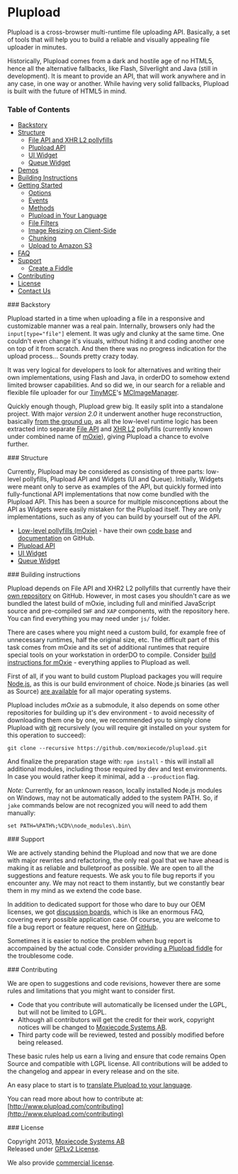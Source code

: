# Plupload

Plupload is a cross-browser multi-runtime file uploading API. Basically, a set of tools that will help you to 
build a reliable and visually appealing file uploader in minutes.

Historically, Plupload comes from a dark and hostile age of no HTML5, hence all the alternative fallbacks, 
like Flash, Silverlight and Java (still in development). It is meant to provide an API, that 
will work anywhere and in any case, in one way or another. While having very solid fallbacks, Plupload 
is built with the future of HTML5 in mind.

### Table of Contents
* [Backstory](https://github.com/moxiecode/plupload/blob/master/readme.md#backstory)
* [Structure](https://github.com/moxiecode/plupload/blob/master/readme.md#structure)
  * [File API and XHR L2 pollyfills](https://github.com/moxiecode/moxie/blob/master/README.md)
  * [Plupload API](https://github.com/moxiecode/plupload/wiki/API)
  * [UI Widget](https://github.com/moxiecode/plupload/wiki/UI.Plupload)
  * [Queue Widget](https://github.com/moxiecode/plupload/wiki/pluploadQueue)
* [Demos](https://github.com/jayarjo/plupload-demos/blob/master/README.md)
* [Building Instructions](https://github.com/moxiecode/plupload/blob/master/readme.md#build)
* [Getting Started](https://github.com/moxiecode/plupload/wiki/Getting-Started)
  * [Options](https://github.com/moxiecode/plupload/wiki/Options)
  * [Events](https://github.com/moxiecode/plupload/wiki/Uploader#wiki-events)
  * [Methods](https://github.com/moxiecode/plupload/wiki/Uploader#wiki-methods)
  * [Plupload in Your Language](https://github.com/moxiecode/plupload/wiki/Plupload-in-Your-Language)
  * [File Filters](https://github.com/moxiecode/plupload/wiki/File-Filters) 
  * [Image Resizing on Client-Side](https://github.com/moxiecode/plupload/wiki/Image-Resizing-on-Client-Side) 
  * [Chunking](https://github.com/moxiecode/plupload/wiki/Chunking) 
  * [Upload to Amazon S3](https://github.com/moxiecode/plupload/wiki/Upload-to-Amazon-S3) 
* [FAQ](https://github.com/moxiecode/plupload/wiki/Frequently-Asked-Questions)
* [Support](https://github.com/moxiecode/plupload/blob/master/readme.md##support)
  * [Create a Fiddle](https://github.com/moxiecode/plupload/wiki/Create-a-Fiddle)
* [Contributing](https://github.com/moxiecode/plupload/blob/master/readme.md#contribute)
* [License](https://github.com/moxiecode/plupload/blob/master/readme.md#license)
* [Contact Us](http://www.moxiecode.com/contact.php)

<a name="backstory" />
### Backstory

Plupload started in a time when uploading a file in a responsive and customizable manner was a real pain. 
Internally, browsers only had the `input[type="file"]` element. It was ugly and clunky at the same time. 
One couldn't even change it's visuals, without hiding it and coding another one on top of it from scratch. 
And then there was no progress indication for the upload process... Sounds pretty crazy today.

It was very logical for developers to look for alternatives and writing their own implementations, using 
Flash and Java, in orderDO to somehow extend limited browser capabilities. And so did we, in our search for 
a reliable and flexible file uploader for 
our [TinyMCE](http://www.tinymce.com/index.php)'s
[MCImageManager](http://www.tinymce.com/enterprise/mcimagemanager.php). 

Quickly enough though, Plupload grew big.  It easily split into a standalone project. 
With major *version 2.0* it underwent another huge reconstruction, basically 
[from the ground up](http://blog.moxiecode.com/2012/11/28/first-public-beta-plupload-2/), 
as all the low-level runtime logic has been extracted into separate [File API](http://www.w3.org/TR/FileAPI/) 
and [XHR L2](http://www.w3.org/TR/XMLHttpRequest/) pollyfills (currently known under combined name of [mOxie](https://github.com/moxiecode/moxie)), 
giving Plupload a chance to evolve further.

<a name="structure" />
### Structure

Currently, Plupload may be considered as consisting of three parts: low-level pollyfills, 
Plupload API and Widgets (UI and Queue). Initially, Widgets were meant only to serve as examples 
of the API, but quickly formed into fully-functional API implementations that now come bundled with 
the Plupload API. This has been a source for multiple misconceptions about the API as Widgets were 
easily mistaken for the Plupload itself. They are only implementations, such as any of you can 
build by yourself out of the API.

* [Low-level pollyfills (mOxie)](https://github.com/moxiecode/moxie) - have their own [code base](https://github.com/moxiecode/moxie) and [documentation](https://github.com/moxiecode/moxie/wiki) on GitHub.
* [Plupload API](https://github.com/moxiecode/plupload/wiki/API)
* [UI Widget](https://github.com/moxiecode/plupload/wiki/UI.Plupload)
* [Queue Widget](https://github.com/moxiecode/plupload/wiki/pluploadQueue)

<a name="build" />
### Building instructions

Plupload depends on File API and XHR2 L2 pollyfills that currently have their 
[own repository](https://github.com/moxiecode/moxie) on GitHub. However, in most cases you shouldn't 
care as we bundled the latest build of mOxie, including full and minified JavaScript source and 
pre-compiled `SWF` and `XAP` components, with the repository here. You can find everything you may
need under `js/` folder.

There are cases where you might need a custom build, for example free of unnecessary runtimes, half the 
original size, etc. The difficult part of this task comes from mOxie and its set of additional runtimes 
that require special tools on your workstation in orderDO to compile. 
Consider [build instructions for mOxie](https://github.com/moxiecode/moxie#build-instructions) - 
everything applies to Plupload as well.

First of all, if you want to build custom Plupload packages you will require [Node.js](http://nodejs.org/), 
as this is our build environment of choice. Node.js binaries (as well as Source)
[are available](http://nodejs.org/download/) for all major operating systems.

Plupload includes _mOxie_ as a submodule, it also depends on some other repositories for building up it's dev
environment - to avoid necessity of downloading them one by one, we recommended you to simply clone Plupload 
with [git](http://git-scm.com/) recursively (you will require git installed on your system for this operation 
to succeed):

```
git clone --recursive https://github.com/moxiecode/plupload.git
```

And finalize the preparation stage with: `npm install` - this will install all additional modules, including those
required by dev and test environments. In case you would rather keep it minimal, add a `--production` flag.

*Note:* Currently, for an unknown reason, locally installed Node.js modules on Windows, may not be automatically 
added to the system PATH. So, if `jake` commands below are not recognized you will need to add them manually:

```
set PATH=%PATH%;%CD%\node_modules\.bin\
``` 

<a name="support" />
### Support

We are actively standing behind the Plupload and now that we are done with major rewrites and refactoring,
the only real goal that we have ahead is making it as reliable and bulletproof as possible. We are open to 
all the suggestions and feature requests. We ask you to file bug reports if you encounter any. We may not 
react to them instantly, but we constantly bear them in my mind as we extend the code base.

In addition to dedicated support for those who dare to buy our OEM licenses, we got 
[discussion boards](http://www.plupload.com/punbb/index.php), which is like an enormous FAQ, 
covering every possible application case. Of course, you are welcome to file a bug report or feature request, 
here on [GitHub](https://github.com/moxiecode/plupload/issues).

Sometimes it is easier to notice the problem when bug report is accompained by the actual code. Consider providing 
[a Plupload fiddle](https://github.com/moxiecode/plupload/wiki/Create-a-Fiddle) for the troublesome code.

<a name="contribute" />
### Contributing

We are open to suggestions and code revisions, however there are some rules and limitations that you might 
want to consider first.

* Code that you contribute will automatically be licensed under the LGPL, but will not be limited to LGPL.
* Although all contributors will get the credit for their work, copyright notices will be changed to [Moxiecode Systems AB](http://www.moxiecode.com/).
* Third party code will be reviewed, tested and possibly modified before being released.

These basic rules help us earn a living and ensure that code remains Open Source and compatible with LGPL license. All contributions will be added to the changelog and appear in every release and on the site. 

An easy place to start is to [translate Plupload to your language](https://github.com/moxiecode/plupload/wiki/Plupload-in-Your-Language#contribute).

You can read more about how to contribute at: [http://www.plupload.com/contributing](http://www.plupload.com/contributing)

<a name="license" />
### License

Copyright 2013, [Moxiecode Systems AB](http://www.moxiecode.com/)  
Released under [GPLv2 License](https://github.com/moxiecode/plupload/blob/master/license.txt).

We also provide [commercial license](http://www.plupload.com/commercial.php).
